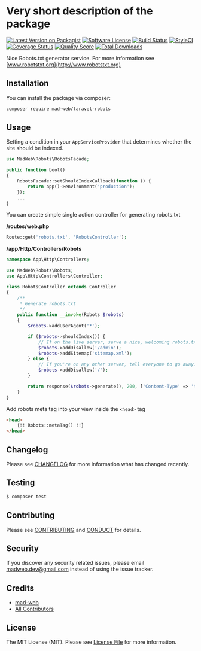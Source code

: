 # Very short description of the package

[![Latest Version on Packagist][ico-version]][link-packagist]
[![Software License][ico-license]](LICENSE.md)
[![Build Status][ico-travis]][link-travis]
[![StyleCI][ico-style]][link-style]
[![Coverage Status][ico-scrutinizer]][link-scrutinizer]
[![Quality Score][ico-code-quality]][link-code-quality]
[![Total Downloads][ico-downloads]][link-downloads]

Nice Robots.txt generator service. For more information see [www.robotstxt.org](http://www.robotstxt.org)

## Installation

You can install the package via composer:

```bash
composer require mad-web/laravel-robots
```

## Usage

Setting a condition in your `AppServiceProvider` that determines whether the site should be indexed.
```php
use MadWeb\Robots\RobotsFacade;

public function boot()
{
    RobotsFacade::setShouldIndexCallback(function () {
        return app()->environment('production');
    });
    ...
}
```

You can create simple single action controller for generating robots.txt

**/routes/web.php**
```php
Route::get('robots.txt', 'RobotsController');
```
**/app/Http/Controllers/Robots**
```php
namespace App\Http\Controllers;

use MadWeb\Robots\Robots;
use App\Http\Controllers\Controller;

class RobotsController extends Controller
{
    /**
     * Generate robots.txt
     */
    public function __invoke(Robots $robots)
    {
        $robots->addUserAgent('*');

        if ($robots->shouldIndex()) {
            // If on the live server, serve a nice, welcoming robots.txt.
            $robots->addDisallow('/admin');
            $robots->addSitemap('sitemap.xml');
        } else {
            // If you're on any other server, tell everyone to go away.
            $robots->addDisallow('/');
        }

        return response($robots->generate(), 200, ['Content-Type' => 'text/plain']);
    }
}
```

Add robots meta tag into your view inside the `<head>` tag
```html
<head>
	{!! Robots::metaTag() !!}
</head>
```

## Changelog

Please see [CHANGELOG](CHANGELOG.md) for more information what has changed recently.

## Testing

``` bash
$ composer test
```

## Contributing

Please see [CONTRIBUTING](CONTRIBUTING.md) and [CONDUCT](CONDUCT.md) for details.

## Security

If you discover any security related issues, please email madweb.dev@gmail.com instead of using the issue tracker.

## Credits

- [mad-web](https://github.com/mad-web)
- [All Contributors](../../contributors)

## License

The MIT License (MIT). Please see [License File](LICENSE.md) for more information.

[ico-version]: https://img.shields.io/packagist/v/mad-web/laravel-robots.svg?style=flat-square
[ico-license]: https://img.shields.io/badge/license-MIT-brightgreen.svg?style=flat-square
[ico-travis]: https://img.shields.io/travis/mad-web/laravel-robots/master.svg?style=flat-square
[ico-style]: https://styleci.io/repos/107463951/shield
[ico-scrutinizer]: https://img.shields.io/scrutinizer/coverage/g/mad-web/laravel-robots.svg?style=flat-square
[ico-code-quality]: https://img.shields.io/scrutinizer/g/mad-web/laravel-robots.svg?style=flat-square
[ico-downloads]: https://img.shields.io/packagist/dt/mad-web/laravel-robots.svg?style=flat-square

[link-packagist]: https://packagist.org/packages/mad-web/laravel-robots
[link-travis]: https://travis-ci.org/mad-web/laravel-robots
[link-style]: https://styleci.io/repos/107463951
[link-scrutinizer]: https://scrutinizer-ci.com/g/mad-web/laravel-robots/code-structure
[link-code-quality]: https://scrutinizer-ci.com/g/mad-web/laravel-robots
[link-downloads]: https://packagist.org/packages/mad-web/laravel-robots
[link-author]: https://github.com/mad-web
[link-contributors]: ../../contributors
